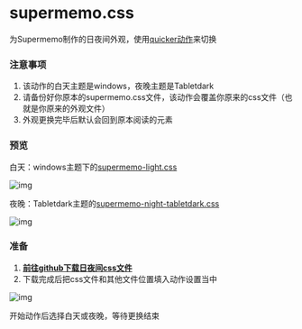 # supermemo.css

为Supermemo制作的日夜间外观，使用[quicker动作](https://getquicker.net/Sharedaction?code=5466a227-10bf-4177-1528-08db213847bc&fromMyShare=True)来切换

### 注意事项

1. 该动作的白天主题是windows，夜晚主题是Tabletdark
2. 请备份好你原本的supermemo.css文件，该动作会覆盖你原来的css文件（也就是你原来的外观文件）
3. 外观更换完毕后默认会回到原本阅读的元素

### 预览

白天：windows主题下的[supermemo-light.css](https://github.com/github-gracefeng/supermemo.css/blob/main/supermemo-light.css)

![img](https://files.getquicker.net/_sitefiles/kb/sharedaction/5466a227-10bf-4177-1528-08db213847bc/2023/03/11/125659_680860_windows-light.png)

夜晚：Tabletdark主题的[supermemo-night-tabletdark.css](https://github.com/github-gracefeng/supermemo.css/blob/main/supermemo-night-tabletdark.css)

![img](https://files.getquicker.net/_sitefiles/kb/sharedaction/5466a227-10bf-4177-1528-08db213847bc/2023/03/11/125902_680860_tabledark.png)

### 准备

1. [**前往github下载日夜间css文件**](https://github.com/github-gracefeng/supermemo.css)
2. 下载完成后把css文件和其他文件位置填入动作设置当中

![img](https://raw.githubusercontent.com/github-gracefeng/picture/PicGo/130225_680860_image.png?token=A4R562BTWIW76ACN2C3U57TECKEGW)

开始动作后选择白天或夜晚，等待更换结束
